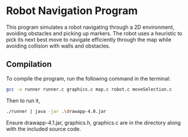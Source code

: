 
# Robot Navigation Program

  

This program simulates a robot navigating through a 2D environment, avoiding obstacles and picking up markers. The robot uses a heuristic to pick its next best move to navigate efficiently through the map while avoiding collision with walls and obstacles.



## Compilation

To compile the program, run the following command in the terminal:
```bash
gcc -o runner runner.c graphics.c map.c robot.c moveSelection.c
```
Then to run it,
```bash
./runner | java -jar .\drawapp-4.0.jar
```
Ensure drawapp-4.1.jar, graphics.h, graphics.c are in the directory along with the included source code.